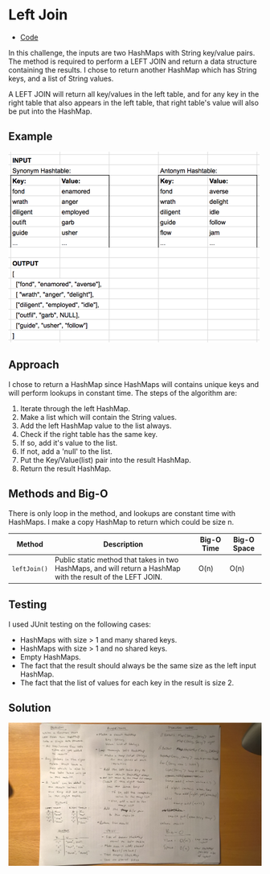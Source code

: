 # Left Join
* [Code](../src/main/java/leftjoin)

In this challenge, the inputs are two HashMaps with String key/value pairs. The method is required to perform a LEFT JOIN and return a data structure containing the results.  I chose to return another HashMap which has String keys, and a list of String values.

A LEFT JOIN will return all key/values in the left table, and for any key in the right table that also appears in the left table, that right table's value will also be put into the HashMap. 

## Example

<img src="../assets/left-join-example.png" width="500">


## Approach

I chose to return a HashMap since HashMaps will contains unique keys and will perform lookups in constant time.  The steps of the algorithm are:

1. Iterate through the left HashMap.  
2. Make a list which will contain the String values. 
3. Add the left HashMap value to the list always.
4. Check if the right table has the same key.
5. If so, add it's value to the list.
6. If not, add a 'null' to the list.
7. Put the Key/Value(list) pair into the result HashMap.
8. Return the result HashMap.



## Methods and Big-O

There is only loop in the method, and lookups are constant time with HashMaps.  I make a copy HashMap to return which could be size n.

| Method                    | Description                                                                                                                        | Big-O Time  | Big-O Space  |
|---------------------------|------------------------------------------------------------------------------------------------------------------------------------|-------------|--------------|
| `leftJoin()`              | Public static method that takes in two HashMaps, and will return a HashMap with the result of the LEFT JOIN.                       | O(n)        | O(n)         |


## Testing

I used JUnit testing on the following cases:
* HashMaps with size > 1 and many shared keys.
* HashMaps with size > 1 and no shared keys.
* Empty HashMaps.
* The fact that the result should always be the same size as the left input HashMap.
* The fact that the list of values for each key in the result is size 2.

## Solution

<img src="../assets/left-join.jpg" width="800">



